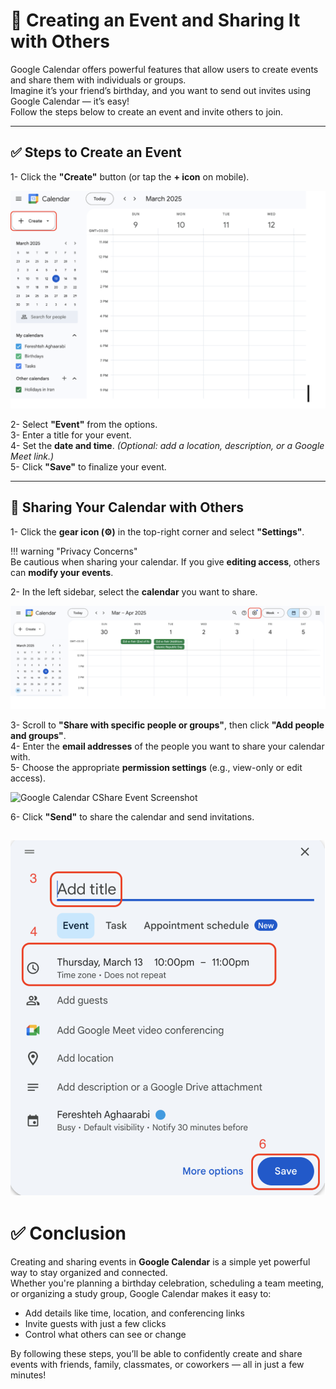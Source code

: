# 📆 Creating an Event and Sharing It with Others

Google Calendar offers powerful features that allow users to create events and share them with individuals or groups.  
Imagine it’s your friend’s birthday, and you want to send out invites using Google Calendar — it’s easy!  
Follow the steps below to create an event and invite others to join.

---

## ✅ Steps to Create an Event

1- Click the **"Create"** button (or tap the **+ icon** on mobile).

![Google Calendar Create Event Screenshot](images/Screenshot1.png)


2- Select **"Event"** from the options.  
3- Enter a title for your event.  
4- Set the **date and time**. *(Optional: add a location, description, or a Google Meet link.)*  
5- Click **"Save"** to finalize your event.

---

## 🤝 Sharing Your Calendar with Others

1- Click the **gear icon (⚙️)** in the top-right corner and select **"Settings"**.   

!!! warning "Privacy Concerns"  
    Be cautious when sharing your calendar. If you give **editing access**, others can **modify your events**.  

2- In the left sidebar, select the **calendar** you want to share.  

![Google Calendar Create Event Screenshot](images/Screenshot2.png)

3- Scroll to **"Share with specific people or groups"**, then click **"Add people and groups"**.  
4- Enter the **email addresses** of the people you want to share your calendar with.  
5- Choose the appropriate **permission settings** (e.g., view-only or edit access).  

![Google Calendar CShare Event Screenshot](images/3.png)

6- Click **"Send"** to share the calendar and send invitations.

![Google Calendar Sebd Event Screenshot](images/Screenshot4.png)
---

# ✅ Conclusion  

Creating and sharing events in **Google Calendar** is a simple yet powerful way to stay organized and connected.  
Whether you're planning a birthday celebration, scheduling a team meeting, or organizing a study group, Google Calendar makes it easy to:

- Add details like time, location, and conferencing links  
- Invite guests with just a few clicks  
- Control what others can see or change

By following these steps, you’ll be able to confidently create and share events with friends, family, classmates, or coworkers — all in just a few minutes!
